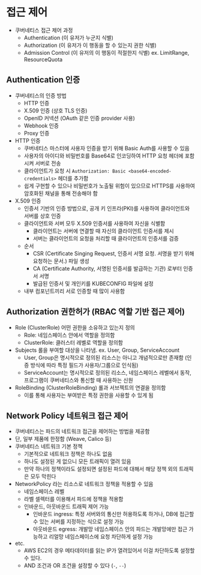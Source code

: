 # 접근 제어
- 쿠버네티스 접근 제어 과정
    * Authentication (이 유저가 누군지 식별)
    * Authorization (이 유저가 이 행동을 할 수 있는지 권한 식별)
    * Admission Control (이 유저의 이 행동이 적절한지 식별) ex. LimitRange, ResourceQuota


## Authentication 인증
- 쿠버네티스의 인증 방법
    * HTTP 인증
    * X.509 인증 (상호 TLS 인증)
    * OpenID 커넥션 (OAuth 같은 인증 provider 사용)
    * Webhook 인증
    * Proxy 인증
- HTTP 인증
    * 쿠버네티스 마스터에 사용자 인증을 받기 위해 Basic Auth를 사용할 수 있음
    * 사용자의 아이디와 비밀번호를 Base64로 인코딩하여 HTTP 요청 헤더에 포함시켜 서버로 전송
    * 클라이언트가 요청 시 `Authorization: Basic <base64-encoded-credentials>` 헤더를 추가함
    * 쉽게 구현할 수 있으나 비밀번호가 노출될 위험이 있으므로 HTTPS를 사용하여 암호화된 채널을 통해 전송해야 함
- X.509 인증
    * 인증서 기반의 인증 방법으로, 공개 키 인프라(PKI)를 사용하여 클라이언트와 서버를 상호 인증
    * 클라이언트와 서버 모두 X.509 인증서를 사용하여 자신을 식별함
        + 클라이언트는 서버에 연결할 때 자신의 클라이언트 인증서를 제시
        + 서버는 클라이언트의 요청을 처리할 때 클라이언트의 인증서를 검증
    * 순서
        + CSR (Certificate Singing Request, 인증서 서명 요청. 서명을 받기 위해 요청하는 문서.) 파일 생성
        + CA (Certificate Authority, 서명된 인증서를 발급하는 기관) 로부터 인증서 서명
        + 발급된 인증서 및 개인키를 KUBECONFIG 파일에 설정
    * 내부 컴포넌트끼리 서로 인증할 때 많이 사용함


## Authorization 권한허가 (RBAC 역할 기반 접근 제어)
- Role (ClusterRole) 어떤 권한을 소유하고 있는지 정의
    * Role: 네임스페이스 안에서 역할을 정의함
    * ClusterRole: 클러스터 레벨로 역할을 정의함
- Subjects 롤을 부여할 대상을 나타냄. ex. User, Group, ServiceAccount
    * User, Group은 명시적으로 정의된 리소스는 아니고 개념적으로만 존재함 (인증 방식에 따라 특정 필드가 사용자/그룹으로 인식됨)
    * ServiceAccount는 명시적으로 정의된 리소스, 네임스페이스 레벨에서 동작, 프로그램이 쿠버네티스와 통신할 때 사용하는 신원
- RoleBinding (ClusterRoleBinding) 롤과 서브젝트의 연결을 정의함
    * 이를 통해 사용자는 부여받은 특정 권한을 사용할 수 있게 됨


## Network Policy 네트워크 접근 제어
- 쿠버네티스는 파드의 네트워크 접근을 제어하는 방법을 제공함
- 단, 일부 제품에 한정함 (Weave, Calico 등)
- 쿠버네티스 네트워크 기본 정책
    * 기본적으로 네트워크 정책은 하나도 없음
    * 하나도 설정된 게 없으니 모든 트래픽이 열려 있음
    * 만약 하나의 정책이라도 설정되면 설정된 파드에 대해서 해당 정책 외의 트래픽은 모두 막힌다
- NetworkPolicy 라는 리소스로 네트워크 정책을 적용할 수 있음
    * 네임스페이스 레벨
    * 라벨 셀렉터를 이용해서 파드에 정책을 적용함
    * 인바운드, 아웃바운드 트래픽 제어 가능
        + 인바운드 ingress: 특정 서버와의 통신만 허용하도록 하거나, DB에 접근할 수 있는 서버를 지정하는 식으로 설정 가능
        + 아웃바운드 egress: 개발망 네임스페이스 안의 파드는 개발망에만 접근 가능하고 리얼망 네임스페이스에 요청 차단하게 설정 가능
- etc.
    * AWS EC2의 경우 메타데이터를 읽는 IP가 열려있어서 이걸 차단하도록 설정할 수 있다.
    * AND 조건과 OR 조건을 설정할 수 있다 (`-`, `--`)